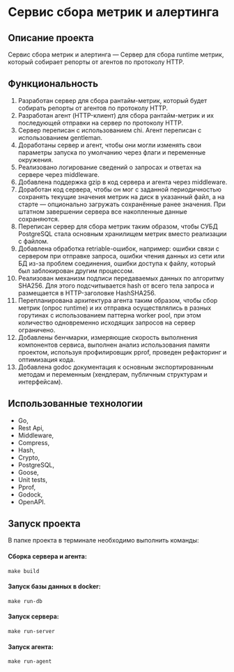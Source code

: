 # Сервис сбора метрик и алертинга

## Описание проекта

Сервис сбора метрик и алертинга — Сервер для сбора runtime метрик, который собирает репорты от агентов по протоколу HTTP.

## Функциональность
1. Разработан сервер для сбора рантайм-метрик, который будет собирать репорты от агентов по протоколу HTTP.
2. Разработан агент (HTTP-клиент) для сбора рантайм-метрик и их последующей отправки на сервер по протоколу HTTP.
3. Сервер переписан с использованием chi. Агент переписан с использованием gentleman.
4. Доработаны сервер и агент, чтобы они могли изменять свои параметры запуска по умолчанию через флаги и переменные окружения.
5. Реализовано логирование сведений о запросах и ответах на сервере через middleware.
6. Добавлена поддержка gzip в код сервера и агента через middleware.
7. Доработан код сервера, чтобы он мог с заданной периодичностью сохранять текущие значения метрик на диск в указанный файл, 
а на старте — опционально загружать сохранённые ранее значения. При штатном завершении сервера все накопленные данные сохраняются.
8. Переписан сервер для сбора метрик таким образом, чтобы СУБД PostgreSQL стала основным хранилищем метрик вместо реализации с файлом.
9. Добавлена обработка retriable-ошибок, например: ошибки связи с сервером при отправке запроса, ошибки чтения данных из сети 
или БД из-за проблем соединения, ошибки доступа к файлу, который был заблокирован другим процессом.
10. Реализован механизм подписи передаваемых данных по алгоритму SHA256. Для этого подсчитывается hash от всего тела запроса 
и размещается в HTTP-заголовке HashSHA256.
11. Перепланирована архитектура агента таким образом, чтобы сбор метрик (опрос runtime) и их отправка осуществлялись в разных горутинах
с использованием паттерна worker pool, при этом количество одновременно исходящих запросов на сервер ограничено.
12. Добавлены бенчмарки, измеряющие скорость выполнения компонентов сервиса, выполнен анализ использования памяти проектом, 
используя профилировщик pprof, проведен рефакторинг и оптимизация кода.
13. Добавлена godoc документация к основным экспортированным методам и переменным (хендлерам, публичным структурам и интерфейсам).

## Использованные технологии
- Go,
- Rest Api,
- Middleware,
- Compress,
- Hash,
- Crypto,
- PostgreSQL,
- Goose,
- Unit tests,
- Pprof,
- Godock,
- OpenAPI.

## Запуск проекта

В папке проекта в терминале необходимо выполнить команды:

#### Сборка сервера и агента:  
`make build`
#### Запуск базы данных в docker:  
`make run-db`
#### Запуск сервера:  
`make run-server`
#### Запуск агента:  
`make run-agent`
